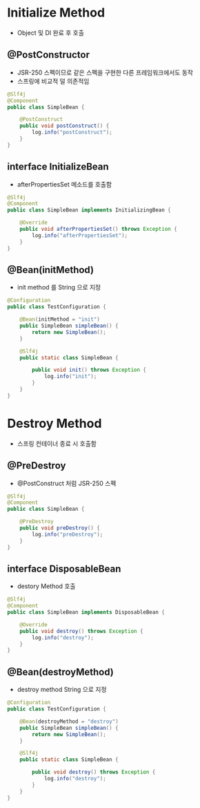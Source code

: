 # Initialize Method

- Object 및 DI 완료 후 호출


## @PostConstructor

- JSR-250 스펙이므로 같은 스펙을 구현한 다른 프레임워크에서도 동작
- 스프링에 비교적 덜 의존적임

```java
@Slf4j
@Component
public class SimpleBean {

    @PostConstruct
    public void postConstruct() {
        log.info("postConstruct");
    }
}
```

## interface InitializeBean

- afterPropertiesSet 메소드를 호출함

```java
@Slf4j
@Component
public class SimpleBean implements InitializingBean {

    @Override
    public void afterPropertiesSet() throws Exception {
        log.info("afterPropertiesSet");
    }
}
```

## @Bean(initMethod)

- init method 를 String 으로 지정

```java
@Configuration
public class TestConfiguration {

    @Bean(initMethod = "init")
    public SimpleBean simpleBean() {
        return new SimpleBean();
    }

    @Slf4j
    public static class SimpleBean {

        public void init() throws Exception {
            log.info("init");
        }
    }
}
```

# Destroy Method

- 스프링 컨테이너 종료 시 호출함

## @PreDestroy

- @PostConstruct 처럼 JSR-250 스펙

```java
@Slf4j
@Component
public class SimpleBean {

    @PreDestroy
    public void preDestroy() {
        log.info("preDestroy");
    }
}
```

## interface DisposableBean

- destory Method 호출

```java
@Slf4j
@Component
public class SimpleBean implements DisposableBean {

    @Override
    public void destroy() throws Exception {
        log.info("destroy");
    }
}
```

## @Bean(destroyMethod)

- destroy method  String 으로 지정

```java
@Configuration
public class TestConfiguration {

    @Bean(destroyMethod = "destroy")
    public SimpleBean simpleBean() {
        return new SimpleBean();
    }

    @Slf4j
    public static class SimpleBean {

        public void destroy() throws Exception {
            log.info("destroy");
        }
    }
}
```
